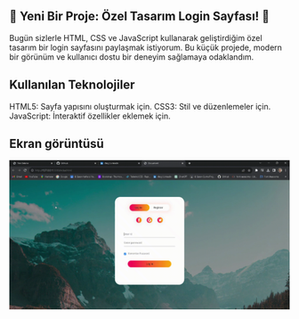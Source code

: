 
<h2>🚀 Yeni Bir Proje: Özel Tasarım Login Sayfası! 🚀</h2>

Bugün sizlerle HTML, CSS ve JavaScript kullanarak geliştirdiğim özel tasarım bir login sayfasını paylaşmak istiyorum. Bu küçük projede, modern bir görünüm ve kullanıcı dostu bir deneyim sağlamaya odaklandım.

<h2>Kullanılan Teknolojiler</h2>

HTML5: Sayfa yapısını oluşturmak için.
CSS3: Stil ve düzenlemeler için.
JavaScript: İnteraktif özellikler eklemek için.

<h2>Ekran görüntüsü</h2>

![](login.gif)
